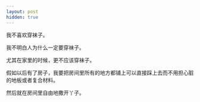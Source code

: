 ```yaml
---
layout: post
hidden: true
---
```

我不喜欢穿袜子。

我不明白人为什么一定要穿袜子。

尤其在家里的时候，更不应该穿袜子。

假如以后有了房子，我要把房间里所有的地方都铺上可以直接踩上去而不用担心脏的地板或者复合材料。

然后就在房间里自由地撒开丫子。